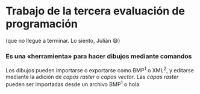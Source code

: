 # Trabajo de la tercera evaluación de programación
(que no llegué a terminar. Lo siento, Julián 😅)

### Es una «herramienta» para hacer dibujos mediante comandos
Los dibujos pueden importarse o exportarse como BMP<sup>1</sup> o XML<sup>2</sup>,
y editarse mediante la adición de *capas raster* o *capas vector*.
Las *capas raster* pueden ser importadas desde un archivo BMP<sup>1</sup> o hola
